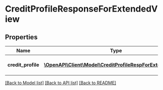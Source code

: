 # CreditProfileResponseForExtendedView

## Properties
Name | Type | Description | Notes
------------ | ------------- | ------------- | -------------
**credit_profile** | [**\OpenAPI\Client\Model\CreditProfileRespForExtendedView[]**](CreditProfileRespForExtendedView.md) | Credit Profile Response | [optional] 

[[Back to Model list]](../README.md#documentation-for-models) [[Back to API list]](../README.md#documentation-for-api-endpoints) [[Back to README]](../README.md)


